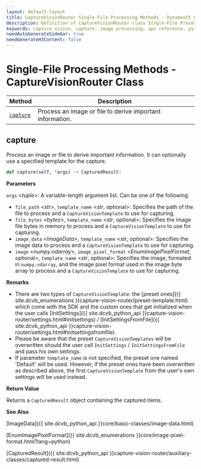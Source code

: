 ```yaml
---
layout: default-layout
title: CaptureVisionRouter Single-File Processing Methods - Dynamsoft Capture Vision Router Module Python Edition API Reference
description: Definition of CaptureVisionRouter class Single-File Processing Methods in Dynamsoft Capture Vision Router Module Python Edition.
keywords: capture vision, capture, image processing, api reference, python, single-file
needAutoGenerateSidebar: true
needGenerateH3Content: false
---
```


# Single-File Processing Methods - CaptureVisionRouter Class

| Method                | Description                                               |
| --------------------- | --------------------------------------------------------- |
| [`capture`](#capture) | Process an image or file to derive important information. |

## capture

Process an image or file to derive important information. It can optionally use a specified template for the capture.

```python
def capture(self, *args) -> CapturedResult:
```

**Parameters**

`args` <*tuple*>: A variable-length argument list. Can be one of the following:

- `file_path` <*str*>, `template_name` <*str*, optional>: Specifies the path of the file to process and a `CaptureVisionTemplate` to use for capturing.
- `file_bytes` <*bytes*>, `template_name` <*str*, optional>: Specifies the image file bytes in memory to process and a `CaptureVisionTemplate` to use for capturing.
- `image_data` <*ImageData*>, `template_name` <*str*, optional>: Specifies the image data to process and a `CaptureVisionTemplate` to use for capturing.
- `image` <*numpy.ndarray*>, `image_pixel_format` <*EnumImagePixelFormat*, optional>, `template_name` <*str*, optional>: Specifies the image, formated in `numpy.ndarray`, and the image pixel format used in the image byte array to process and a `CaptureVisionTemplate` to use for capturing.

**Remarks**

- There are two types of `CaptureVisionTemplate`: the [preset ones]({{ site.dcvb_enumerations }}capture-vision-router/preset-template.html) which come with the SDK and the custom ones that get initialized when the user calls [InitSettings]({{ site.dcvb_python_api }}capture-vision-router/settings.html#initsettings) / [InitSettingsFromFile]({{ site.dcvb_python_api }}capture-vision-router/settings.html#initsettingsfromfile).
- Please be aware that the preset `CaptureVisionTemplates` will be overwritten should the user call `InitSettings` / `InitSettingsFromFile` and pass his own settings.
- If parameter `template_name` is not specified, the preset one named 'Default' will be used. However, if the preset ones have been overwritten as described above, the first `CaptureVisionTemplate` from the user's own settings will be used instead.

**Return Value**

Returns a `CapturedResult` object containing the captured items.

**See Also**

[ImageData]({{ site.dcvb_python_api }}core/basic-classes/image-data.html)

[EnumImagePixelFormat]({{ site.dcvb_enumerations }}core/image-pixel-format.html?lang=python)

[CapturedResult]({{ site.dcvb_python_api }}capture-vision-router/auxiliary-classes/captured-result.html)
